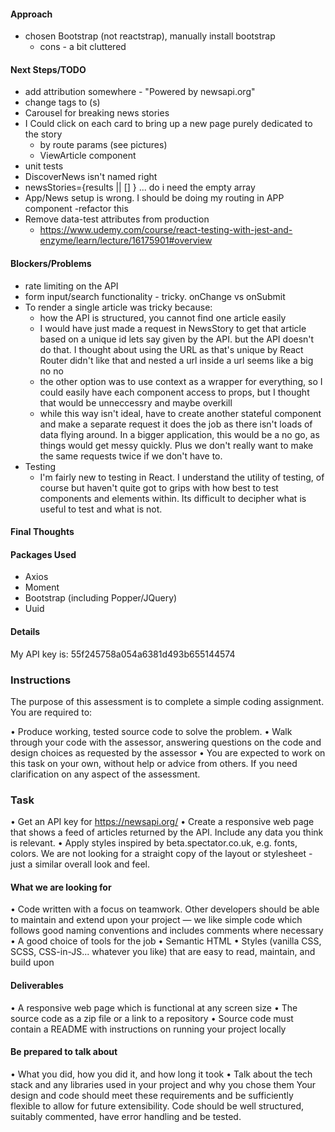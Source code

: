 #### Approach
- chosen Bootstrap (not reactstrap), manually install bootstrap
    - cons - a bit cluttered


#### Next Steps/TODO
- add attribution somewhere - "Powered by newsapi.org"
- change <a> tags to <NavLink>(s) 
- Carousel for breaking news stories
- I Could click on each card to bring up a new page purely dedicated to the story
    - by route params (see pictures)
    - ViewArticle component
- unit tests
- DiscoverNews isn't named right 
- newsStories={results || [] } ... do i need the empty array
- App/News setup is wrong. I should be doing my routing in APP component
    -refactor this
- Remove data-test attributes from production
    - https://www.udemy.com/course/react-testing-with-jest-and-enzyme/learn/lecture/16175901#overview




#### Blockers/Problems
- rate limiting on the API
- form input/search functionality - tricky. onChange vs onSubmit
- To render a single article was tricky because:
    - how the API is structured, you cannot find one article easily
    - I would have just made a request in NewsStory to get that article based on a unique id lets say given by the API. but the API doesn't do that. I thought about using the URL as that's unique by React Router didn't like that and nested a url inside a url seems like a big no no
    - the other option was to use context as a wrapper for everything, so I could easily have each component access to props, but I thought that would be unneccessry and maybe overkill
    - while this way isn't ideal, have to create another stateful component and make a separate request it does the job as there isn't loads of data flying around. In a bigger application, this would be a no go, as things would get messy quickly. Plus we don't really want to make the same requests twice if we don't have to. 
- Testing
    - I'm fairly new to testing in React. I understand the utility of testing, of course but haven't quite got to grips with how best to test components and elements within. Its difficult to decipher what is useful to test and what is not. 


#### Final Thoughts




#### Packages Used

- Axios
- Moment
- Bootstrap (including Popper/JQuery)
- Uuid



#### Details 
My API key is: 55f245758a054a6381d493b655144574







### Instructions

The purpose of this assessment is to complete a simple coding assignment. You are required to:

• Produce working, tested source code to solve the problem.
• Walk through your code with the assessor, answering questions on the code and design choices as requested by the assessor
• You are expected to work on this task on your own, without help or advice from others. If you need clarification on any aspect of the assessment.

### Task
• Get an API key for https://newsapi.org/
• Create a responsive web page that shows a feed of articles returned by the API. Include any data you think is relevant.
• Apply styles inspired by beta.spectator.co.uk, e.g. fonts, colors. We are not looking for a straight copy of the layout or stylesheet - just a similar overall look and feel.

#### What we are looking for
• Code written with a focus on teamwork. Other developers should be able to maintain and extend upon your project — we like simple code which follows good naming conventions and includes comments where necessary
• A good choice of tools for the job
• Semantic HTML
• Styles (vanilla CSS, SCSS, CSS-in-JS... whatever you like) that are easy to read, maintain, and build upon

#### Deliverables
• A responsive web page which is functional at any screen size
• The source code as a zip file or a link to a repository
• Source code must contain a README with instructions on running your project locally


#### Be prepared to talk about
• What you did, how you did it, and how long it took
• Talk about the tech stack and any libraries used in your project and why you chose them
Your design and code should meet these requirements and be sufficiently flexible to allow for future extensibility. Code should be well structured, suitably commented, have error handling and be tested.